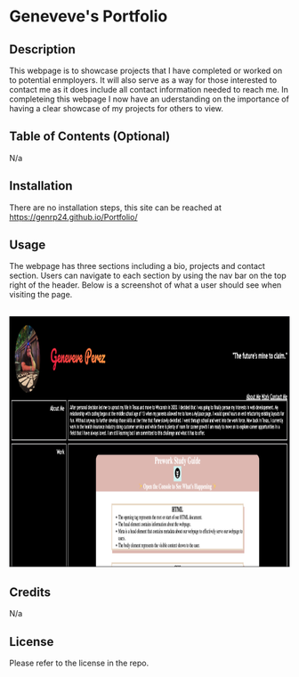 # Geneveve's Portfolio

## Description

This webpage is to showcase projects that I have completed or worked on to potential enmployers. It will also serve as a way for those interested to contact me as it does include all contact information needed to reach me. In completeing this webpage I now have an uderstanding on the importance of having a clear showcase of my projects for others to view.

## Table of Contents (Optional)

N/a

## Installation

There are no installation steps, this site can be reached at https://genrp24.github.io/Portfolio/

## Usage

The webpage has three sections including a bio, projects and contact section. Users can navigate to each section by using the nav bar on the top right of the header. Below is a screenshot of what a user should see when visiting the page.

<br><img src="./assets/images/Portfolio.png" alt="Portfolio screenshot" width=600 height=450>

## Credits

N/a

## License

Please refer to the license in the repo.